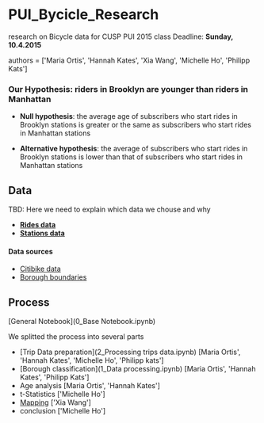 PUI_Bycicle_Research
====================

research on Bicycle data for CUSP PUI 2015 class
Deadline: **Sunday, 10.4.2015**

authors = ['Maria Ortis', 
		   'Hannah Kates', 
		   'Xia Wang', 
		   'Michelle Ho',
		   'Philipp Kats']


### Our Hypothesis: riders in Brooklyn are younger than riders in Manhattan

- **Null hypothesis**: the average age of subscribers who start rides in Brooklyn stations is greater or the same as subscribers who start rides in Manhattan stations

- **Alternative hypothesis**: the average of subscribers who start rides in Brooklyn stations is lower than that of subscribers who start rides in Manhattan stations

## Data

TBD: Here we need to explain which data we chouse and why

- [**Rides data**](data/january.csv)
- [**Stations data**](data/stations.csv)

#### Data sources
- [Citibike data](https://www.citibikenyc.com/system-data)
- [Borough boundaries](https://data.cityofnewyork.us/City-Government/Borough-Boundaries/tqmj-j8zm)

## Process

[General Notebook](0_Base Notebook.ipynb)

We splitted the process into several parts

- [Trip Data preparation](2_Processing trips data.ipynb) [Maria Ortis', 'Hannah Kates', 'Michelle Ho', 'Philipp kats']
- [Borough classification](1_Data processing.ipynb) [Maria Ortis', 'Hannah Kates', 'Philipp Kats']
- Age analysis [Maria Ortis', 'Hannah Kates']
- t-Statistics ['Michelle Ho']
- [Mapping](citibikeuserage.jpg) ['Xia Wang']
- conclusion ['Michelle Ho']


